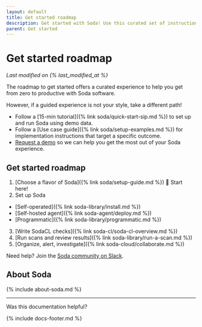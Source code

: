 ```yaml
---
layout: default
title: Get started roadmap
description: Get started with Soda! Use this curated set of instructions to quickly get data quality tests up and running.
parent: Get started
---
```


# Get started roadmap
*Last modified on {% last_modified_at %}*

The roadmap to get started offers a curated experience to help you get from zero to productive with Soda software. 

However, if a guided experience is not your style, take a different path!
* Follow a [15-min tutorial]({% link soda/quick-start-sip.md %}) to set up and run Soda using demo data.
* Follow a [Use case guide]({% link soda/setup-examples.md %}) for implementation instructions that target a specific outcome.
* <a href="https://www.soda.io/schedule-a-demo" target="_blank">Request a demo</a> so we can help you get the most out of your Soda experience.


## Get started roadmap

1. [Choose a flavor of Soda]({% link soda/setup-guide.md %}) 🚀 Start here!
2. Set up Soda
* [Self-operated]({% link soda-library/install.md %})
* [Self-hosted agent]({% link soda-agent/deploy.md %})
* [Programmatic]({% link soda-library/programmatic.md %})
3. [Write SodaCL checks]({% link soda-cl/soda-cl-overview.md %})
4. [Run scans and review results]({% link soda-library/run-a-scan.md %})
5. [Organize, alert, investigate]({% link soda-cloud/collaborate.md %})


Need help? Join the <a href="https://community.soda.io/slack" target="_blank"> Soda community on Slack</a>.

## About Soda

{% include about-soda.md %}


---

Was this documentation helpful?

<!-- LikeBtn.com BEGIN -->
<span class="likebtn-wrapper" data-theme="tick" data-i18n_like="Yes" data-ef_voting="grow" data-show_dislike_label="true" data-counter_zero_show="true" data-i18n_dislike="No"></span>
<script>(function(d,e,s){if(d.getElementById("likebtn_wjs"))return;a=d.createElement(e);m=d.getElementsByTagName(e)[0];a.async=1;a.id="likebtn_wjs";a.src=s;m.parentNode.insertBefore(a, m)})(document,"script","//w.likebtn.com/js/w/widget.js");</script>
<!-- LikeBtn.com END -->

{% include docs-footer.md %}